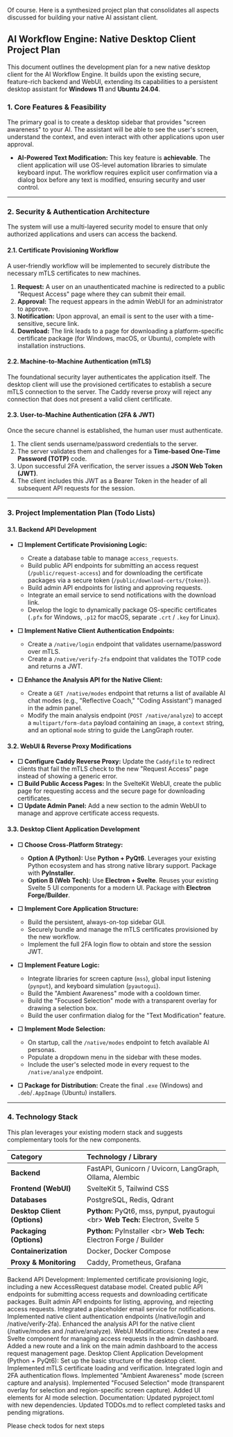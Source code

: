 Of course. Here is a synthesized project plan that consolidates all aspects discussed for building your native AI assistant client.

## AI Workflow Engine: Native Desktop Client Project Plan

This document outlines the development plan for a new native desktop client for the AI Workflow Engine. It builds upon the existing secure, feature-rich backend and WebUI, extending its capabilities to a persistent desktop assistant for **Windows 11** and **Ubuntu 24.04**.

### **1. Core Features & Feasibility**

The primary goal is to create a desktop sidebar that provides "screen awareness" to your AI. The assistant will be able to see the user's screen, understand the context, and even interact with other applications upon user approval.

  * **AI-Powered Text Modification:** This key feature is **achievable**. The client application will use OS-level automation libraries to simulate keyboard input. The workflow requires explicit user confirmation via a dialog box before any text is modified, ensuring security and user control.

-----

### **2. Security & Authentication Architecture**

The system will use a multi-layered security model to ensure that only authorized applications and users can access the backend.

#### **2.1. Certificate Provisioning Workflow**

A user-friendly workflow will be implemented to securely distribute the necessary mTLS certificates to new machines.

1.  **Request:** A user on an unauthenticated machine is redirected to a public "Request Access" page where they can submit their email.
2.  **Approval:** The request appears in the admin WebUI for an administrator to approve.
3.  **Notification:** Upon approval, an email is sent to the user with a time-sensitive, secure link.
4.  **Download:** The link leads to a page for downloading a platform-specific certificate package (for Windows, macOS, or Ubuntu), complete with installation instructions.

#### **2.2. Machine-to-Machine Authentication (mTLS)**

The foundational security layer authenticates the application itself. The desktop client will use the provisioned certificates to establish a secure mTLS connection to the server. The Caddy reverse proxy will reject any connection that does not present a valid client certificate.

#### **2.3. User-to-Machine Authentication (2FA & JWT)**

Once the secure channel is established, the human user must authenticate.

1.  The client sends username/password credentials to the server.
2.  The server validates them and challenges for a **Time-based One-Time Password (TOTP)** code.
3.  Upon successful 2FA verification, the server issues a **JSON Web Token (JWT)**.
4.  The client includes this JWT as a Bearer Token in the header of all subsequent API requests for the session.

-----

### **3. Project Implementation Plan (Todo Lists)**

#### **3.1. Backend API Development**

  * **☐ Implement Certificate Provisioning Logic:**

      * Create a database table to manage `access_requests`.
      * Build public API endpoints for submitting an access request (`/public/request-access`) and for downloading the certificate packages via a secure token (`/public/download-certs/{token}`).
      * Build admin API endpoints for listing and approving requests.
      * Integrate an email service to send notifications with the download link.
      * Develop the logic to dynamically package OS-specific certificates (`.pfx` for Windows, `.p12` for macOS, separate `.crt` / `.key` for Linux).

  * **☐ Implement Native Client Authentication Endpoints:**

      * Create a `/native/login` endpoint that validates username/password over mTLS.
      * Create a `/native/verify-2fa` endpoint that validates the TOTP code and returns a JWT.

  * **☐ Enhance the Analysis API for the Native Client:**

      * Create a `GET /native/modes` endpoint that returns a list of available AI chat modes (e.g., "Reflective Coach," "Coding Assistant") managed in the admin panel.
      * Modify the main analysis endpoint (`POST /native/analyze`) to accept a `multipart/form-data` payload containing an `image`, a `context` string, and an optional `mode` string to guide the LangGraph router.

#### **3.2. WebUI & Reverse Proxy Modifications**

  * **☐ Configure Caddy Reverse Proxy:** Update the `Caddyfile` to redirect clients that fail the mTLS check to the new "Request Access" page instead of showing a generic error.
  * **☐ Build Public Access Pages:** In the SvelteKit WebUI, create the public page for requesting access and the secure page for downloading certificates.
  * **☐ Update Admin Panel:** Add a new section to the admin WebUI to manage and approve certificate access requests.

#### **3.3. Desktop Client Application Development**

  * **☐ Choose Cross-Platform Strategy:**

      * **Option A (Python):** Use **Python + PyQt6**. Leverages your existing Python ecosystem and has strong native library support. Package with **PyInstaller**.
      * **Option B (Web Tech):** Use **Electron + Svelte**. Reuses your existing Svelte 5 UI components for a modern UI. Package with **Electron Forge/Builder**.

  * **☐ Implement Core Application Structure:**

      * Build the persistent, always-on-top sidebar GUI.
      * Securely bundle and manage the mTLS certificates provisioned by the new workflow.
      * Implement the full 2FA login flow to obtain and store the session JWT.

  * **☐ Implement Feature Logic:**

      * Integrate libraries for screen capture (`mss`), global input listening (`pynput`), and keyboard simulation (`pyautogui`).
      * Build the "Ambient Awareness" mode with a cooldown timer.
      * Build the "Focused Selection" mode with a transparent overlay for drawing a selection box.
      * Build the user confirmation dialog for the "Text Modification" feature.

  * **☐ Implement Mode Selection:**

      * On startup, call the `/native/modes` endpoint to fetch available AI personas.
      * Populate a dropdown menu in the sidebar with these modes.
      * Include the user's selected mode in every request to the `/native/analyze` endpoint.

  * **☐ Package for Distribution:** Create the final `.exe` (Windows) and `.deb`/`.AppImage` (Ubuntu) installers.

-----

### **4. Technology Stack**

This plan leverages your existing modern stack and suggests complementary tools for the new components.

| Category | Technology / Library |
| :--- | :--- |
| **Backend** | FastAPI, Gunicorn / Uvicorn, LangGraph, Ollama, Alembic |
| **Frontend (WebUI)** | SvelteKit 5, Tailwind CSS |
| **Databases** | PostgreSQL, Redis, Qdrant |
| **Desktop Client (Options)**| **Python:** PyQt6, mss, pynput, pyautogui \<br\> **Web Tech:** Electron, Svelte 5 |
| **Packaging (Options)** | **Python:** PyInstaller \<br\> **Web Tech:** Electron Forge / Builder |
| **Containerization** | Docker, Docker Compose |
| **Proxy & Monitoring**| Caddy, Prometheus, Grafana |


Backend API Development:
Implemented certificate provisioning logic, including a new AccessRequest database model.
Created public API endpoints for submitting access requests and downloading certificate packages.
Built admin API endpoints for listing, approving, and rejecting access requests.
Integrated a placeholder email service for notifications.
Implemented native client authentication endpoints (/native/login and /native/verify-2fa).
Enhanced the analysis API for the native client (/native/modes and /native/analyze).
WebUI Modifications:
Created a new Svelte component for managing access requests in the admin dashboard.
Added a new route and a link on the main admin dashboard to the access request management page.
Desktop Client Application Development (Python + PyQt6):
Set up the basic structure of the desktop client.
Implemented mTLS certificate loading and verification.
Integrated login and 2FA authentication flows.
Implemented "Ambient Awareness" mode (screen capture and analysis).
Implemented "Focused Selection" mode (transparent overlay for selection and region-specific screen capture).
Added UI elements for AI mode selection.
Documentation:
Updated pyproject.toml with new dependencies.
Updated TODOs.md to reflect completed tasks and pending migrations.

Please check todos for next steps